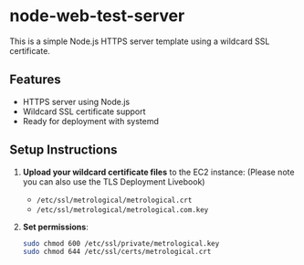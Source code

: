# node-web-test-server

This is a simple Node.js HTTPS server template using a wildcard SSL certificate.

## Features

- HTTPS server using Node.js
- Wildcard SSL certificate support
- Ready for deployment with systemd

## Setup Instructions

1. **Upload your wildcard certificate files** to the EC2 instance: (Please note you can also use the TLS Deployment Livebook) 
   - `/etc/ssl/metrological/metrological.crt`
   - `/etc/ssl/metrological/metrological.com.key`

2. **Set permissions**:

   ```bash
   sudo chmod 600 /etc/ssl/private/metrological.key
   sudo chmod 644 /etc/ssl/certs/metrological.crt
   ```
